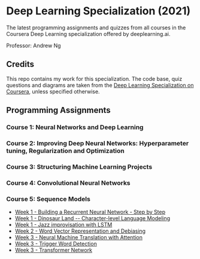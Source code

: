 # Deep Learning Specialization (2021)

The latest programming assignments and quizzes from all courses in the Coursera Deep Learning specialization offered by deeplearning.ai.

Professor: Andrew Ng

## Credits

This repo contains my work for this specialization. The code base, quiz questions and diagrams are taken from the [Deep Learning Specialization on Coursera](https://www.coursera.org/specializations/deep-learning), unless specified otherwise.

## Programming Assignments

### Course 1: Neural Networks and Deep Learning

### Course 2: Improving Deep Neural Networks: Hyperparameter tuning, Regularization and Optimization

### Course 3: Structuring Machine Learning Projects

### Course 4: Convolutional Neural Networks

### Course 5: Sequence Models
  - [Week 1 - Building a Recurrent Neural Network - Step by Step](https://colab.research.google.com/github/OpenBanboo/Deep-Learning-Specialization/blob/main/Course5-Sequence-Models/Assignments/Week%201/W1A1_Building_a_Recurrent_Neural_Network_Step_by_Step/Building_a_Recurrent_Neural_Network_Step_by_Step.ipynb)
  - [Week 1 - Dinosaur Land -- Character-level Language Modeling](https://colab.research.google.com/github/OpenBanboo/Deep-Learning-Specialization/blob/main/Course5-Sequence-Models/Assignments/Week%201/W1A2_Dinosaurus_Island_Character_level_language_model/Dinosaurus_Island_Character_level_language_model.ipynb)
  - [Week 1 - Jazz improvisation with LSTM](https://colab.research.google.com/github/OpenBanboo/Deep-Learning-Specialization/blob/main/Course5-Sequence-Models/Assignments/Week%201/W1A3_Improvise_a_Jazz_Solo_with_an_LSTM_Network/Improvise_a_Jazz_Solo_with_an_LSTM_Network_v4.ipynb)
  - [Week 2 - Word Vector Representation and Debiasing](https://colab.research.google.com/github/OpenBanboo/Deep-Learning-Specialization/blob/main/Course5-Sequence-Models/Assignments/Week%202/W2A1_Operations_on_word_vectors/Operations_on_word_vectors_v2a.ipynb)
  - [Week 3 - Neural Machine Translation with Attention](https://colab.research.google.com/github/OpenBanboo/Deep-Learning-Specialization/blob/main/Course5-Sequence-Models/Assignments/Week%203/W3A1_Machine_Translation/Neural_machine_translation_with_attention_v4a.ipynb)  
  - [Week 3 - Trigger Word Detection](https://colab.research.google.com/github/OpenBanboo/Deep-Learning-Specialization/blob/main/Course5-Sequence-Models/Assignments/Week%203/W3A2_Trigger_word_detection/Trigger_word_detection_v2a-2.ipynb)  
  - [Week 3 - Transformer Network](https://colab.research.google.com/github/OpenBanboo/Deep-Learning-Specialization/blob/main/Course5-Sequence-Models/Assignments/Week%204/W4A1_Transformer/C5_W4_A1_Transformer_Subclass_v1.ipynb)   
